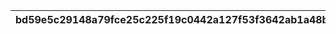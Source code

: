 |bd59e5c29148a79fce25c225f19c0442a127f53f3642ab1a48bbd2cc03122c11|ec0797b085b44a9e8eec6c7ba1e51c8fed7011d58b6ed19189b910a9fbb44304|4687de5886e838efeba116532b672205336ada0655e792ce661737aaba98d92d|3e915272276c0b69384ebc743932baa45c94b68d43f79fe627da5e3c6021f422|
| --- | --- | --- | --- |